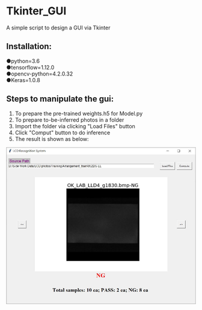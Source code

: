 # Tkinter_GUI
A simple script to design a GUI via Tkinter

## Installation:  

●python=3.6  
●tensorflow=1.12.0  
●opencv-python=4.2.0.32  
●Keras=1.0.8  

## Steps to manipulate the gui:

1. To prepare the pre-trained weights.h5 for Model.py  
2. To prepare to-be-inferred photos in a folder  
3. Import the folder via clicking "Load Files" button  
4. Click "Comput" button to do inference  
5. The result is shown as below:  
  
![image](https://github.com/ChengWeiGu/Tkinter_GUI/blob/main/display.JPG)  
